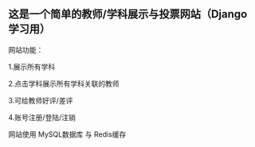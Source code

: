 ## 这是一个简单的教师/学科展示与投票网站（Django 学习用）

网站功能：

1.展示所有学科

2.点击学科展示所有学科关联的教师

3.可给教师好评/差评

4.账号注册/登陆/注销

网站使用 MySQL数据库 与 Redis缓存
